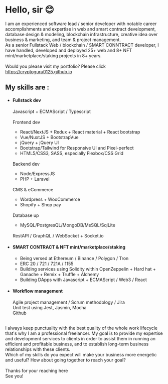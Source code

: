 <h1>Hello, sir 😊</h1>
I am an experienced software lead / senior developer with notable career accomplishments and expertise in web and smart contract development, database design & modeling, blockchain infrastructure, creative idea over business & marketing, and team & project management.<br>
As a senior Fullstack Web / blockchain / SMART CONNTRACT developer, I have handled, developed and deployed 25+ web and 8+ NFT mint/marketplace/staking projects in 8+ years.<br><br>
<span>Would you please visit my portfolio? Please click 
</span><a href = https://cryptoguru0125.github.io/>https://cryptoguru0125.github.io</a>

<h2>My skills are :</h2>
<ul>
  <li>
    <h4>Fullstack dev</h4>
    Javascript + ECMAScript / Typescript
    <br><br>
    Frontend dev
  </li>
  <ul>
    <li>React/NextJS + Redux + React material + React bootstrap</li>
    <li>Vue/NuxtJS + BootstrapVue</li>
    <li>jQuery + jQuery UI</li>
    <li>Bootstrap/Tailwind for Responsive UI and Pixel-perfect</li>
    <li>HTML5/CSS3, SASS, especially Flexbox/CSS Grid</li>
  </ul>
  <br>
  Backend dev
  <ul>
    <li>Node/ExpressJS</li>
    <li>PHP + Laravel</li>
  </ul> 
  <br>
  CMS & eCommerce
  <ul>
    <li>Wordpress + WooCommerce</li>
    <li>Shopify + Shop pay</li>
  </ul>
  <br>
  Database up
  <ul>
    <li>MySQL/PostgresQL/MongoDB/MsSQL/SqlLite</li>
  </ul>
  <br>
  RestAPI / GraphQL / WebSocket + Socket.io
  <li>
    <h4>SMART CONTRACT & NFT mint/marketplace/staking</h4>
  </li>
  <ul>
    <li>Being versed at Ethereum / Binance / Polygon / Tron</li>
    <li>ERC 20 / 721 / 721A / 1155</li>
    <li>Building services using Solidity within OpenZeppelin + Hard hat + Ganache + Remix + Truffle + Alchemy</li>
    <li>Building DApps with Javascript + ECMAScript / Web3 / React</li>
  </ul>
  <li>
    <h4>Workflow management</h4>
    Agile project management / Scrum methodology / Jira
    <br>
    Unit test using Jest, Jasmin, Mocha
    <br>
    Github
  </li>
 </ul>
<br>
I always keep punctuality with the best quality of the whole work lifecycle that's why I am a professional freelancer. My goal is to provide my expertise and development services to clients in order to assist them in running an efficient and profitable business, and to establish long-term business relationships with these clients.
<br>
Which of my skills do you expect will make your business more energetic and useful? How about going together to reach your goal?
<br><br>
Thanks for your reaching here
<br>
See you!
<br><br>
</ul>
